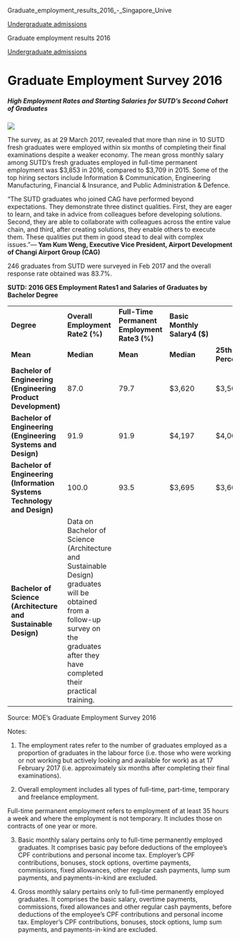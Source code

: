 Graduate_employment_results_2016_-_Singapore_Unive



[Undergraduate admissions](/admissions/undergraduate) 

Graduate employment results 2016

[Undergraduate admissions](https://www.sutd.edu.sg/admissions/undergraduate)

Graduate Employment Survey 2016
===============================

##### **High Employment Rates and Starting Salaries for SUTD’s Second Cohort of Graduates**

![](https://www.sutd.edu.sg/wp-content/uploads/2025/02/info-grad-admissions-2016.jpg?w=1024)



The survey, as at 29 March 2017, revealed that more than nine in 10 SUTD fresh graduates were employed within six months of completing their final examinations despite a weaker economy. The mean gross monthly salary among SUTD’s fresh graduates employed in full-time permanent employment was $3,853 in 2016, compared to $3,709 in 2015. Some of the top hiring sectors include Information & Communication, Engineering Manufacturing, Financial & Insurance, and Public Administration & Defence.



“The SUTD graduates who joined CAG have performed beyond expectations. They demonstrate three distinct qualities. First, they are eager to learn, and take in advice from colleagues before developing solutions. Second, they are able to collaborate with colleagues across the entire value chain, and third, after creating solutions, they enable others to execute them. These qualities put them in good stead to deal with complex issues.”—**​ Yam Kum Weng, Executive Vice President, Airport Development of Changi Airport Group (CAG)**



246 graduates from SUTD were surveyed in Feb 2017 and the overall response rate obtained was 83.7%.



**SUTD: 2016 GES Employment Rates1 and Salaries of Graduates by Bachelor Degree**




|  |  |  |  |  |  |  |  |  |
| --- | --- | --- | --- | --- | --- | --- | --- | --- |
| **Degree** | **Overall Employment  Rate2 (%)** | **Full-Time Permanent Employment Rate3 (%)** | **Basic Monthly Salary4 ($)** | | **Gross Monthly Salary5 ($)** | | | |
| **Mean** | **Median** | **Mean** | **Median** | **25th Percentile** | **75th Percentile** |
| **Bachelor of Engineering (Engineering Product Development)** | 87.0 | 79.7 | $3,620 | $3,500 | $3,690 | $3,600 | $3,300 | $3,750 |
| **Bachelor of Engineering (Engineering Systems and Design)** | 91.9 | 91.9 | $4,197 | $4,000 | $4,232 | $4,000 | $3,500 | $4,950 |
| **Bachelor of Engineering (Information Systems Technology and Design)** | 100.0 | 93.5 | $3,695 | $3,600 | $3,830 | $3,650 | $3,550 | $4,200 |
| **Bachelor of Science (Architecture and Sustainable Design)** | Data on Bachelor of Science (Architecture and Sustainable Design) graduates will be obtained from a follow-up survey on the graduates after they have completed their practical training. | | | | | | | |

Source: MOE’s Graduate Employment Survey 2016

Notes:

1. The employment rates refer to the number of graduates employed as a proportion of graduates in the labour force (i.e. those who were working or not working but actively looking and available for work) as at 17 February 2017 (i.e. approximately six months after completing their final examinations).

2. Overall employment includes all types of full-time, part-time, temporary and freelance employment.

Full-time permanent employment refers to employment of at least 35 hours a week and where the employment is not temporary. It includes those on contracts of one year or more.

3. Basic monthly salary pertains only to full-time permanently employed graduates. It comprises basic pay before deductions of the employee’s CPF contributions and personal income tax. Employer’s CPF contributions, bonuses, stock options, overtime payments, commissions, fixed allowances, other regular cash payments, lump sum payments, and payments-in-kind are excluded.

4. Gross monthly salary pertains only to full-time permanently employed graduates. It comprises the basic salary, overtime payments, commissions, fixed allowances and other regular cash payments, before deductions of the employee’s CPF contributions and personal income tax. Employer’s CPF contributions, bonuses, stock options, lump sum payments, and payments-in-kind are excluded.

